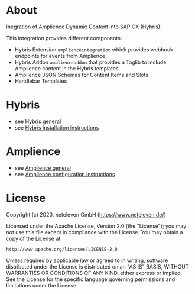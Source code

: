 # About
Inegration of Amplience Dynamic Content into SAP CX (Hybris).

This integration provides different components:
* Hybris Extension `amplienceintegration` which provides webhook endpoints for events from Amplience
* Hybris Addon `amplienceaddon` that provides a Taglib to include Amplience content in the Hybris templates
* Amplience JSON Schemas for Content Items and Slots
* Handlebar Templates

# Hybris
* see [Hybris general](hybris.md)
* see [Hybris installation instructions](hybris/install.md)

# Amplience
* see [Amplience general](amplience.md)
* see [Amplience configuration instructions](amplience/install.md)

# License
Copyright (c) 2020. neteleven GmbH (https://www.neteleven.de/)

Licensed under the Apache License, Version 2.0 (the "License");
you may not use this file except in compliance with the License.
You may obtain a copy of the License at

    http://www.apache.org/licenses/LICENSE-2.0

Unless required by applicable law or agreed to in writing, software
distributed under the License is distributed on an "AS IS" BASIS,
WITHOUT WARRANTIES OR CONDITIONS OF ANY KIND, either express or implied.
See the License for the specific language governing permissions and
limitations under the License.
